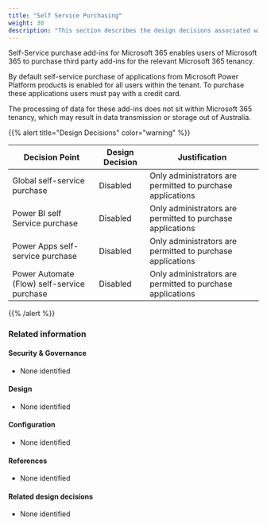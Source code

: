 ```yaml
---
title: "Self Service Purchasing"
weight: 30
description: "This section describes the design decisions associated with Self Service Purchasing for system(s) built using ASD's Blueprint for Secure Cloud."
---
```

Self-Service purchase add-ins for Microsoft 365 enables users of Microsoft 365 to purchase third party add-ins for the relevant Microsoft 365 tenancy.

By default self-service purchase of applications from Microsoft Power Platform products is enabled for all users within the tenant. To purchase these applications users must pay with a credit card.

The processing of data for these add-ins does not sit within Microsoft 365 tenancy, which may result in data transmission or storage out of Australia.

{{% alert title="Design Decisions" color="warning" %}}

| Decision Point                              | Design Decision | Justification                                              |
|---------------------------------------------|-----------------|------------------------------------------------------------|
| Global self-service purchase                | Disabled        | Only administrators are permitted to purchase applications |
| Power BI self Service purchase              | Disabled        | Only administrators are permitted to purchase applications |
| Power Apps self-service purchase            | Disabled        | Only administrators are permitted to purchase applications |
| Power Automate (Flow) self-service purchase | Disabled        | Only administrators are permitted to purchase applications |

{{% /alert %}}

### Related information


#### Security & Governance

* None identified

#### Design

* None identified

#### Configuration

* None identified
#### References

* None identified

#### Related design decisions

* None identified
